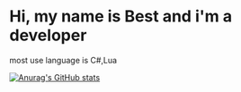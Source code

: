 # Hi, my name is Best and i'm a developer 
most use language is C#,Lua

<!---
PhubestSrikooon/PhubestSrikooon is a ✨ special ✨ repository because its `README.md` (this file) appears on your GitHub profile.
You can click the Preview link to take a look at your changes.
--->

[![Anurag's GitHub stats](https://github-readme-stats.vercel.app/api?username=PhubestSrikooon)](https://github.com/anuraghazra/github-readme-stats)
